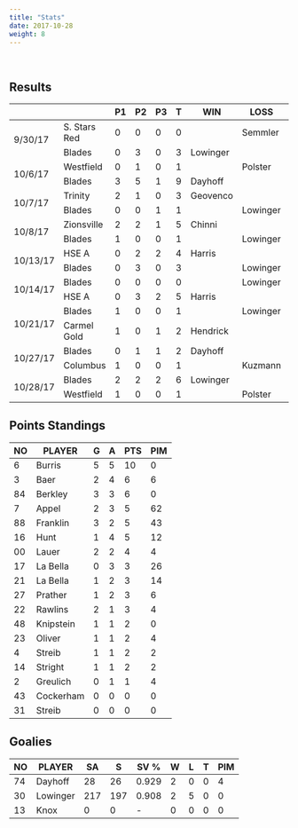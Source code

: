 ```yaml
---
title: "Stats"
date: 2017-10-28
weight: 8
---
```

<div class="sponsorcontainer">
  <a id="stats-a1" href="#"><img id="stats-s1" class="image sponsor"></a>
  <a id="stats-a2" href="#"><img id="stats-s2" class="image sponsor"></a>
</div>

Results
-------
<table>
  <thead>
    <tr>
      <th></th> <th></th> <th title="Period 1">P1</th> <th title="Period 2">P2</th> <th title="Period 3">P3</th> <th title="Total">T</th> <th>WIN</th> <th>LOSS</th> <th title="Saves">S</th>
    <tr>
  </thead>

  <!-- South Stars Red vs. Blades, 9/30/17 -->
  <tr class="odd">
    <td rowspan="2">9/30/17</td>
                                 <td>S. Stars Red</td> <td>0</td> <td>0</td> <td>0</td> <td>0</td> <td></td>          <td>Semmler</td>  <td>16</td>
  </tr>
  <tr class="odd">
                                 <td>Blades</td>       <td>0</td> <td>3</td> <td>0</td> <td>3</td> <td>Lowinger</td> <td></td>          <td>22</td>
  </tr>

  <!-- Westfield vs Blades, 10/6/17 -->
  <tr class="even">
    <td rowspan="2">10/6/17</td>
                                 <td>Westfield</td>    <td>0</td> <td>1</td> <td>0</td> <td>1</td> <td></td>         <td>Polster</td>  <td>23</td>
  </tr>
  <tr class="even">
                                 <td>Blades</td>       <td>3</td> <td>5</td> <td>1</td> <td>9</td> <td>Dayhoff</td> <td></td>          <td>13</td>
  </tr>

  <!-- Louisville Trinity vs Blades, 10/7/17 -->
  <tr class="odd">
    <td rowspan="2">10/7/17</td>
                                 <td>Trinity</td>      <td>2</td> <td>1</td> <td>0</td> <td>3</td> <td>Geovenco</td> <td></td>         <td>20</td>
  </tr>
  <tr class="odd">
                                 <td>Blades</td>       <td>0</td> <td>0</td> <td>1</td> <td>1</td> <td></td>         <td>Lowinger</td> <td>19</td>
  </tr>

  <!-- Zionsville vs Blades, 10/8/17 -->
  <tr class="even">
    <td rowspan="2">10/8/17</td>
                                 <td>Zionsville</td>   <td>2</td> <td>2</td> <td>1</td> <td>5</td> <td>Chinni</td>   <td></td>         <td>16</td>
  </tr>
  <tr class="even">
                                 <td>Blades</td>       <td>1</td> <td>0</td> <td>0</td> <td>1</td> <td></td>         <td>Lowinger</td> <td>42</td>
  </tr>

  <!-- HSE A vs Blades, 10/13/17 -->
  <tr class="odd">
    <td rowspan="2">10/13/17</td>
                                 <td>HSE A</td>        <td>0</td> <td>2</td> <td>2</td> <td>4</td> <td>Harris</td>   <td></td>         <td>34</td>
  </tr>
  <tr class="odd">
                                 <td>Blades</td>       <td>0</td> <td>3</td> <td>0</td> <td>3</td> <td></td>         <td>Lowinger</td> <td>20</td>
  </tr>

  <!-- Blades vs HSE A, 10/13/17 -->
  <tr class="even">
    <td rowspan="2">10/14/17</td>
                                 <td>Blades</td>      <td>0</td> <td>0</td> <td>0</td> <td>0</td> <td></td>         <td>Lowinger</td>  <td>32</td>
  </tr>
  <tr class="even">
                                 <td>HSE A</td>       <td>0</td> <td>3</td> <td>2</td> <td>5</td> <td>Harris</td>   <td></td>          <td>23</td>
  </tr>

<!-- Blades vs Carmel Gold, 10/21/17 -->
  <tr class="odd">
    <td rowspan="2">10/21/17</td>
                                 <td>Blades</td>      <td>1</td> <td>0</td> <td>0</td> <td>1</td> <td></td>         <td>Lowinger</td>  <td>40</td>
  </tr>
  <tr class="odd">
                                 <td>Carmel Gold</td> <td>1</td> <td>0</td> <td>1</td> <td>2</td> <td>Hendrick</td> <td></td>          <td>15</td>
  </tr>

<!-- Blades vs Columbus, 10/27/17 -->
  <tr class="even">
    <td rowspan="2">10/27/17</td>
                                 <td>Blades</td>      <td>0</td> <td>1</td> <td>1</td> <td>2</td> <td>Dayhoff</td>  <td></td>          <td>13</td>
  </tr>
  <tr class="even">
                                 <td>Columbus</td>    <td>1</td> <td>0</td> <td>0</td> <td>1</td> <td></td>         <td>Kuzmann</td>   <td>38</td>
  </tr>

<!-- Blades vs Westfield, 10/28/17 -->
  <tr class="odd">
    <td rowspan="2">10/28/17</td>
                                 <td>Blades</td>      <td>2</td> <td>2</td> <td>2</td> <td>6</td> <td>Lowinger</td> <td></td>          <td>22</td>
  </tr>
  <tr class="odd">
                                 <td>Westfield</td>   <td>1</td> <td>0</td> <td>0</td> <td>1</td> <td></td>         <td>Polster</td>   <td>29</td>
  </tr>
</table>

Points Standings
----------------
<table>
  <thead>
    <tr>
      <th title="Jersey Number">NO</th> <th title="Player Name">PLAYER</th>  <th title="Goals">G</th> <th title="Assists">A</th> <th title="Points">PTS</th> <th title="Penalty Minutes">PIM</th>
    <tr>
  </thead>
  <tr>
    <td>6</td>  <td>Burris</td>    <td>5</td> <td>5</td> <td>10</td> <td>0</td>
  </tr>
  <tr>
    <td>3</td>  <td>Baer</td>      <td>2</td> <td>4</td> <td>6</td> <td>6</td>
  </tr>
  <tr>
    <td>84</td> <td>Berkley</td>   <td>3</td> <td>3</td> <td>6</td> <td>0</td>
  </tr>
  <tr>
    <td>7</td>  <td>Appel</td>     <td>2</td> <td>3</td> <td>5</td> <td>62</td>
  </tr>
  <tr>
    <td>88</td> <td>Franklin</td>  <td>3</td> <td>2</td> <td>5</td> <td>43</td>
  </tr>
  <tr>
    <td>16</td> <td>Hunt</td>      <td>1</td> <td>4</td> <td>5</td> <td>12</td>
  </tr>
  <tr>
    <td>00</td> <td>Lauer</td>     <td>2</td> <td>2</td> <td>4</td> <td>4</td>
  </tr>
  <tr>
    <td>17</td> <td>La Bella</td>  <td>0</td> <td>3</td> <td>3</td> <td>26</td>
  </tr>
  <tr>
    <td>21</td> <td>La Bella</td>  <td>1</td> <td>2</td> <td>3</td> <td>14</td>
  </tr>
  <tr>
    <td>27</td> <td>Prather</td>   <td>1</td> <td>2</td> <td>3</td> <td>6</td>
  </tr>
  <tr>
    <td>22</td> <td>Rawlins</td>   <td>2</td> <td>1</td> <td>3</td> <td>4</td>
  </tr>
  <tr>
    <td>48</td> <td>Knipstein</td> <td>1</td> <td>1</td> <td>2</td> <td>0</td>
  </tr>
  <tr>
    <td>23</td> <td>Oliver</td>    <td>1</td> <td>1</td> <td>2</td> <td>4</td>
  </tr>
  <tr>
    <td>4</td>  <td>Streib</td>    <td>1</td> <td>1</td> <td>2</td> <td>2</td>
  </tr>
  <tr>
    <td>14</td> <td>Stright</td>   <td>1</td> <td>1</td> <td>2</td> <td>2</td>
  </tr>
  <tr>
    <td>2</td>  <td>Greulich</td>  <td>0</td> <td>1</td> <td>1</td> <td>4</td>
  </tr>
  <tr>
    <td>43</td> <td>Cockerham</td> <td>0</td> <td>0</td> <td>0</td> <td>0</td>
  </tr>
  <tr>
    <td>31</td> <td>Streib</td>    <td>0</td> <td>0</td> <td>0</td> <td>0</td>
  </tr>
</table>

Goalies
----------------
<table>
  <thead>
    <tr>
      <th title="Jersey Number">NO</th> <th title="Player Name">PLAYER</th>   <th title="Shots Against">SA</th> <th title="Saves">S</th>  <th title="Save Percentage">SV %</th> <th title="Wins">W</th> <th title="Losses">L</th> <th title="Ties">T</th> <th title="Penalty Minutes">PIM</th>
    <tr>
  </thead>
  <tr>
    <td>74</td> <td>Dayhoff</td>  <td>28</td> <td>26</td> <td>0.929</td> <td>2</td> <td>0</td> <td>0</td> <td>4</td>
  </tr>
  <tr>
    <td>30</td> <td>Lowinger</td> <td>217</td> <td>197</td> <td>0.908</td> <td>2</td> <td>5</td> <td>0</td> <td>0</td>
  </tr>
  <tr>
    <td>13</td> <td>Knox</td>     <td>0</td>  <td>0</td>  <td>-</td>     <td>0</td> <td>0</td> <td>0</td> <td>0</td>
  </tr>
</table>
